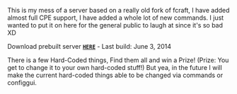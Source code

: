 This is my mess of a server based on a really old fork of fcraft, I have added almost full CPE support, I have added a whole lot of new commands. I just wanted to put it on here for the general public to laugh at since it's so bad XD

Download prebuilt server [**`HERE`**](https://www.dropbox.com/s/p1ocm7a6lgjxmsp/ProCraft.zip) - Last build: June 3, 2014

There is a few Hard-Coded things, Find them all and win a Prize! (Prize: You get to change it to your own hard-coded stuff!) But yea, in the future I will make the current hard-coded things able to be changed via commands or configgui.
